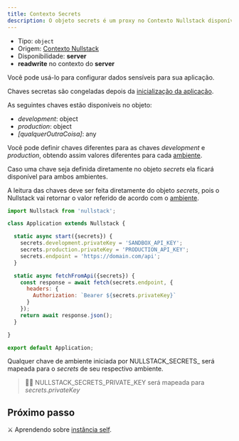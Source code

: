 ```yaml
---
title: Contexto Secrets
description: O objeto secrets é um proxy no Contexto Nullstack disponível no server que você pode usar para configurar dados sensíveis para sua aplicação
---
```


- Tipo: `object`
- Origem: [Contexto Nullstack](/pt-br/contexto#----contexto-nullstack)
- Disponibilidade: **server**
- **readwrite** no contexto do **server**

Você pode usá-lo para configurar dados sensíveis para sua aplicação.

Chaves secretas são congeladas depois da [inicialização da aplicação](/pt-br/inicializacao-da-aplicacao).

As seguintes chaves estão disponíveis no objeto:

- *development*: object
- *production*: object
- *[qualquerOutraCoisa]*: any

Você pode definir chaves diferentes para as chaves *development* e *production*, obtendo assim valores diferentes para cada [ambiente](/pt-br/contexto-environment).

Caso uma chave seja definida diretamente no objeto *secrets* ela ficará disponível para ambos ambientes.

A leitura das chaves deve ser feita diretamente do objeto *secrets*, pois o Nullstack vai retornar o valor referido de acordo com o [ambiente](/pt-br/contexto-environment).

```jsx
import Nullstack from 'nullstack';

class Application extends Nullstack {

  static async start({secrets}) {
    secrets.development.privateKey = 'SANDBOX_API_KEY';
    secrets.production.privateKey = 'PRODUCTION_API_KEY';
    secrets.endpoint = 'https://domain.com/api';
  }

  static async fetchFromApi({secrets}) {
    const response = await fetch(secrets.endpoint, {
      headers: {
        Authorization: `Bearer ${secrets.privateKey}`
      }
    });
    return await response.json();
  }

}

export default Application;
```

Qualquer chave de ambiente iniciada por NULLSTACK_SECRETS_ será mapeada para o *secrets* de seu respectivo ambiente.

> 🐱‍💻 NULLSTACK_SECRETS_PRIVATE_KEY será mapeada para *secrets.privateKey*

## Próximo passo

⚔ Aprendendo sobre [instância self](/pt-br/instancia-self).
